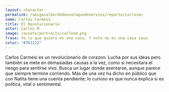 ```yaml
---
layout: character
permalink: /amigasalbordedeunataquedenervios/reparto/carlosm/
name: Carlos Carmesí
title: El Revolucionario
actor: Carlos M
image: /assets/portraits/carlosm.png
frase: Yo lo que quiero es una casa. Y esto no es una casa casa
color: "#761212"
---
```

Carlos Carmesi es un revolucionario de corazon. Lucha por sus ideas pero también se mete en demasiadas causas a la vez, como si necesitara el riesgo para sentirse vivo. Busca un lugar donde asentarse, aunque parece que siempre termine corriendo. Más de una vez ha dicho en público que con Natita tiene una cuenta pendiente; lo curioso es que nunca explica si es política, vital o sentimental.